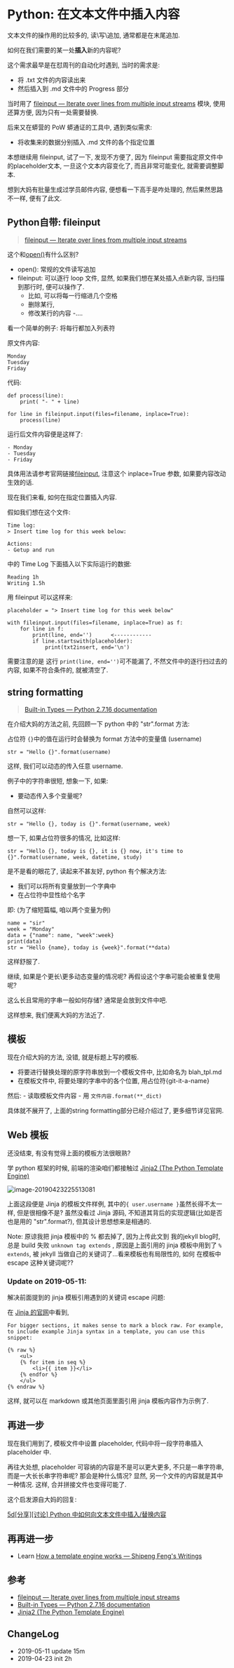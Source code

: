 
# Python: 在文本文件中插入内容

文本文件的操作用的比较多的, 读\写\追加, 通常都是在末尾追加.

如何在我们需要的某一处**插入**新的内容呢? 

这个需求最早是在怼周刊的自动化时遇到, 当时的需求是:

- 将 .txt 文件的内容读出来
- 然后插入到 .md 文件中的 Progress 部分

当时用了 [fileinput — Iterate over lines from multiple input streams](https://docs.python.org/2/library/fileinput.html) 模块, 使用还算方便, 因为只有一处需要替换.

后来又在蟒营的 PoW 蟒通证的工具中, 遇到类似需求:

- 将收集来的数据分别插入 .md 文件的各个指定位置

本想继续用 fileinput, 试了一下, 发现不方便了, 因为 fileinput 需要指定原文件中的placeholder文本, 一旦这个文本内容变化了, 而且非常可能变化, 就需要调整脚本.

想到大妈有批量生成过学员邮件内容, 便想看一下高手是咋处理的, 然后果然思路不一样, 便有了此文.

## Python自带: fileinput

> [fileinput — Iterate over lines from multiple input streams](https://docs.python.org/2/library/fileinput.html)

这个和[open()](https://docs.python.org/2/library/functions.html#open)有什么区别?

- open(): 常规的文件读写追加
- fileinput: 可以逐行 loop 文件, 显然, 如果我们想在某处插入点新内容, 当扫描到那行时, 便可以操作了.
	- 比如, 可以将每一行缩进几个空格
	- 删除某行,
	- 修改某行的内容
	-....

看一个简单的例子: 将每行都加入列表符

原文件内容:

```
Monday
Tuesday
Friday
```

代码:
```
def process(line):
    print( "- " + line)

for line in fileinput.input(files=filename, inplace=True):
    process(line)
```

运行后文件内容便是这样了:
```
- Monday
- Tuesday
- Friday
```

具体用法请参考官网链接[fileinput](https://docs.python.org/2/library/fileinput.html), 注意这个 inplace=True 参数, 如果要内容改动生效的话.

现在我们来看, 如何在指定位置插入内容.

假如我们想在这个文件:

```
Time log:
> Insert time log for this week below:

Actions:
- Getup and run
```

中的 Time Log 下面插入以下实际运行的数据:

```
Reading 1h
Writing 1.5h
```

用 fileinput 可以这样来:

```
placeholder = "> Insert time log for this week below"

with fileinput.input(files=filename, inplace=True) as f:
    for line in f:
        print(line, end='')      <------------
		if line.startswith(placeholder):
			print(txt2insert, end='\n')
```

需要注意的是 这行 ```print(line, end='')```可不能漏了, 不然文件中的逐行扫过去的内容, 如果不符合条件的, 就被清空了.


## string formatting

> [Built-in Types — Python 2.7.16 documentation](https://docs.python.org/2/library/stdtypes.html#string-formatting)

在介绍大妈的方法之前, 先回顾一下 python 中的 "str".format 方法:

占位符 ```{}```中的值在运行时会替换为 format 方法中的变量值 (username)
```
str = "Hello {}".format(username)
```

这样, 我们可以动态的传入任意 username.

例子中的字符串很短, 想象一下, 如果:

- 要动态传入多个变量呢?

自然可以这样:

```
str = "Hello {}, today is {}".format(username, week)
```

想一下, 如果占位符很多的情况, 比如这样:

```
str = "Hello {}, today is {}, it is {} now, it's time to {}".format(username, week, datetime, study)
```

是不是看的眼花了, 读起来不甚友好, python 有个解决方法:

- 我们可以将所有变量放到一个字典中
- 在占位符中显性给个名字

即: (为了缩短篇幅, 咱以两个变量为例)

```
name = "sir"
week = "Monday"
data = {"name": name, "week":week}
print(data)
str = "Hello {name}, today is {week}".format(**data)
```
这样舒服了.

继续, 如果是个更长\更多动态变量的情况呢? 再假设这个字串可能会被重复使用呢?

这么长且常用的字串一般如何存储? 通常是会放到文件中吧.

这样想来, 我们便离大妈的方法近了.

## 模板

现在介绍大妈的方法, 没错, 就是标题上写的模板.

- 将要进行替换处理的原字符串放到一个模板文件中, 比如命名为 blah_tpl.md
- 在模板文件中, 将要处理的字串中的各个位置, 用占位符{git-it-a-name}

然后:
	- 读取模板文件内容
	- 用 ```文件内容.format(**_dict)```

具体就不展开了, 上面的string formatting部分已经介绍过了, 更多细节详见官网.

## Web 模板

还没结束, 有没有觉得上面的模板方法很眼熟?

学 python 框架的时候, 前端的渲染咱们都接触过 [Jinja2 (The Python Template Engine)](http://jinja.pocoo.org/)

![image-20190423225513081](https://ws2.sinaimg.cn/large/006tNc79ly1g2cyjmg0m8j30qg07nmxu.jpg)

上面这段便是 Jinja 的模板文件样例, 其中的```{ user.username }```虽然长得不太一样, 但是很相像不是? 
虽然没看过 Jinja 源码, 不知道其背后的实现逻辑(比如是否也是用的 "str".format?), 但其设计思想想来是相通的.

Note: 原谅我把 jinja 模板中的 % 都去掉了, 因为上传此文到 我的jekyll blog时, 总是 build 失败 ```unknown tag extends```
, 原因是上面引用的 jinja 模板中用到了 ```% extends```, 被 jekyll 当做自己的关键词了...看来模板也有局限性的, 如何 在模板中 escape 这种关键词呢??

### Update on 2019-05-11:

解决前面提到的 jinja 模板引用遇到的关键词 escape 问题:

在 [Jinja 的官网](http://jinja.pocoo.org/docs/2.10/templates/)中看到, 

	For bigger sections, it makes sense to mark a block raw. For example, to include example Jinja syntax in a template, you can use this snippet:

```
{% raw %}
    <ul>
    {% for item in seq %}
        <li>{{ item }}</li>
    {% endfor %}
    </ul>
{% endraw %}
```

这样, 就可以在 markdown 或其他页面里面引用 jinja 模板内容作为示例了.

## 再进一步

现在我们用到了, 模板文件中设置 placeholder, 代码中将一段字符串插入 placeholder 中.

再往大处想, placeholder 可容纳的内容是不是可以更大更多, 不只是一串字符串, 而是一大长长串字符串呢? 那会是种什么情况? 显然, 另一个文件的内容就是其中一种情况. 这样, 合并拼接文件也变得可能了.

这个启发源自大妈的回复:

[5d[分享][讨论] Python 中如何向文本文件中插入/替换内容 ](https://github.com/DebugUself/du4proto/issues/657)


## 再再进一步

- Learn [How a template engine works — Shipeng Feng's Writings](https://fengsp.github.io/blog/2016/8/how-a-template-engine-works/)

## 参考

- [fileinput — Iterate over lines from multiple input streams](https://docs.python.org/2/library/fileinput.html)
- [Built-in Types — Python 2.7.16 documentation](https://docs.python.org/2/library/stdtypes.html#string-formatting)
- [Jinja2 (The Python Template Engine)](http://jinja.pocoo.org/)

## ChangeLog

- 2019-05-11 update 15m
- 2019-04-23 init 2h